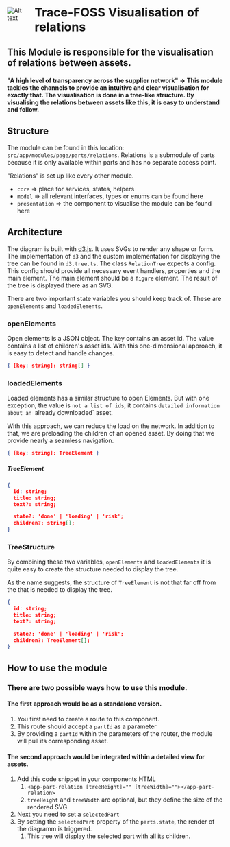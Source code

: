 <div style="display: flex; justify-items: center;">

![Alt text](../../../../../assets/images/logo.svg?raw=true)

<h1 style="margin: 10px 0 0 10px">Trace-FOSS Visualisation of relations</h1>

</div>

<h2>This Module is responsible for the visualisation of relations between assets.</h2>
<h4>"A high level of transparency across the supplier network" -> This module tackles the channels to provide an
intuitive and clear visualisation for exactly that.
The visualisation is done in a tree-like structure. By visualising the relations between assets like this,
it is easy to understand and follow.

## Structure

The module can be found in this location: `src/app/modules/page/parts/relations`.
Relations is a submodule of parts because it is only available within parts and has no separate access point.

"Relations" is set up like every other module.

- `core` => place for services, states, helpers
- `model` => all relevant interfaces, types or enums can be found here
- `presentation` => the component to visualise the module can be found here

## Architecture

The diagram is built with [d3.js](https://github.com/d3/d3). It uses SVGs to render any shape or form.
The implementation of `d3` and the custom implementation for displaying the tree can be found in `d3.tree.ts`.
The class `RelationTree` expects a config. This config should provide all necessary event handlers, properties and the
main element.
The main element should be a `figure` element. The result of the tree is displayed there as an SVG.

There are two important state variables you should keep track of. These are `openElements` and `loadedElements`.

### openElements

Open elements is a JSON object. The key contains an asset id. The value contains a list of children's asset ids.
With this one-dimensional approach, it is easy to detect and handle changes.

```JSON
{ [key: string]: string[] }
```

### loadedElements

Loaded elements has a similar structure to open Elements. But with one exception,
the value is `not a list of ids`, it contains `detailed information about an `already downloaded` asset.

With this approach, we can reduce the load on the network.
In addition to that, we are preloading the children of an opened asset. By doing that we provide nearly a seamless
navigation.

```JSON
{ [key: string]: TreeElement }
```

##### TreeElement

```JSON
{
  id: string;
  title: string;
  text?: string;

  state?: 'done' | 'loading' | 'risk';
  children?: string[];
}
```

### TreeStructure

By combining these two variables, `openElements` and `loadedElements` it is quite easy to create the structure needed to
display the tree.

As the name suggests, the structure of `TreeElement` is not that far off from the that is needed to display the tree.

```JSON
{
  id: string;
  title: string;
  text?: string;

  state?: 'done' | 'loading' | 'risk';
  children?: TreeElement[];
}
```

## How to use the module

### There are two possible ways how to use this module.

#### The first approach would be as a standalone version.

1. You first need to create a route to this component.
2. This route should accept a `partId` as a parameter
3. By providing a `partId` within the parameters of the router, the module will pull its corresponding asset.

#### The second approach would be integrated within a detailed view for assets.

1. Add this code snippet in your components HTML
   1. `<app-part-relation [treeHeight]="" [treeWidth]=""></app-part-relation>`
   2. `treeHeight` and `treeWidth` are optional, but they define the size of the rendered SVG.
2. Next you need to set a `selectedPart`
3. By setting the `selectedPart` property of the `parts.state`, the render of the diagramm is triggered.
   1. This tree will display the selected part with all its children.
